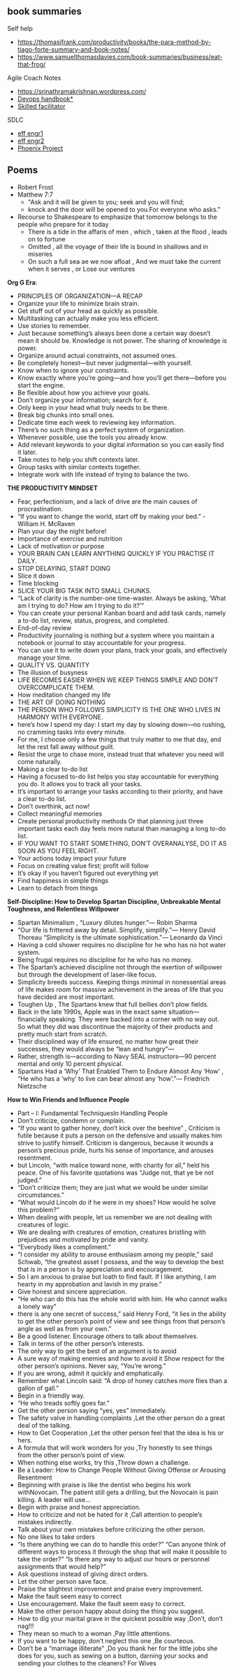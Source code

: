 ## book summaries
Self help
* https://thomasjfrank.com/productivity/books/the-para-method-by-tiago-forte-summary-and-book-notes/
* https://www.samuelthomasdavies.com/book-summaries/business/eat-that-frog/


Agile Coach Notes
* https://srinathramakrishnan.wordpress.com/
* [Devops handbook*](https://srinathramakrishnan.files.wordpress.com/2017/02/the-devops-handbook-e28093-summary.pdf)
* [Skilled facilitator](https://srinathramakrishnan.files.wordpress.com/2017/01/brief-summary-of-the-skilled-facilitator.pdf)

SDLC
* [eff engr1](https://gist.github.com/rondy/af1dee1d28c02e9a225ae55da2674a6f)
* [eff engr2](https://notes.webutvikling.org/the-effective-engineer/)
* [Phoenix Project](https://danlebrero.com/2020/02/05/the-unicorn-project-summary/#ch-6)


## Poems 
* Robert Frost
* Matthew 7:7 
  * "Ask and it will be given to you; seek and you will find; 
  * knock and the door will be opened to you.For everyone who asks."
* Recourse to Shakespeare to emphasize that tomorrow belongs to the people who prepare for it today
  * There is a tide in the affaris of men , which , taken at the flood , leads on to fortune 
  * Omitted , all the voyage of their life is bound in shallows and in miseries
  * On such a full sea ae we now afloat , And we must take the current when it serves , or Lose our ventures


**Org G Era**: 
* PRINCIPLES OF ORGANIZATION—A RECAP 
* Organize your life to minimize brain strain. 
* Get stuff out of your head as quickly as possible. 
* Multitasking can actually make you less efficient. 
* Use stories to remember. 
* Just because something’s always been done a certain way doesn’t mean it should be. Knowledge is not power. The sharing of knowledge is power. 
* Organize around actual constraints, not assumed ones. 
* Be completely honest—but never judgmental—with yourself. 
* Know when to ignore your constraints. 
* Know exactly where you’re going—and how you’ll get there—before you start the engine. 
* Be flexible about how you achieve your goals. 
* Don’t organize your information; search for it. 
* Only keep in your head what truly needs to be there. 
* Break big chunks into small ones. 
* Dedicate time each week to reviewing key information. 
* There’s no such thing as a perfect system of organization. 
* Whenever possible, use the tools you already know.
* Add relevant keywords to your digital information so you can easily find it later. 
* Take notes to help you shift contexts later. 
* Group tasks with similar contexts together. 
* Integrate work with life instead of trying to balance the two.

**THE PRODUCTIVITY MINDSET**
- Fear, perfectionism, and a lack of drive are the main causes of procrastination.
- “If you want to change the world, start off by making your bed.” - William H. McRaven
- Plan your day the night before!
- Importance of exercise and nutrition
- Lack of motivation or purpose
- YOUR BRAIN CAN LEARN ANYTHING QUICKLY IF YOU PRACTISE IT DAILY.
- STOP DELAYING, START DOING
- Slice it down
- Time blocking
- SLICE YOUR BIG TASK INTO SMALL CHUNKS.
- “Lack of clarity is the number-one time-waster. Always be asking, ‘What am I trying to do? How am I trying to do it?’”
- You can create your personal Kanban board and add task cards, namely a to-do list, review, status, progress, and completed.
- End-of-day review
- Productivity journaling is nothing but a system where you maintain a notebook or journal to stay accountable for your progress.
- You can use it to write down your plans, track your goals, and effectively manage your time.
- QUALITY VS. QUANTITY
- The illusion of busyness
- LIFE BECOMES EASIER WHEN WE KEEP THINGS SIMPLE AND DON’T OVERCOMPLICATE THEM.
- How meditation changed my life
- THE ART OF DOING NOTHING
- THE PERSON WHO FOLLOWS SIMPLICITY IS THE ONE WHO LIVES IN HARMONY WITH EVERYONE.
- here’s how I spend my day: I start my day by slowing down—no rushing, no cramming tasks into every minute.
- For me, I choose only a few things that truly matter to me that day, and let the rest fall away without guilt.
- Resist the urge to chase more, instead trust that whatever you need will come naturally.
- Making a clear to-do list
- Having a focused to-do list helps you stay accountable for everything you do. It allows you to track all your tasks.
- It’s important to arrange your tasks according to their priority, and have a clear to-do list.
- Don’t overthink, act now!
- Collect meaningful memories
- Create personal productivity methods Or that planning just three important tasks each day feels more natural than managing a long to-do list.
- IF YOU WANT TO START SOMETHING, DON’T OVERANALYSE, DO IT AS SOON AS YOU FEEL RIGHT.
- Your actions today impact your future
- Focus on creating value first; profit will follow
- It’s okay if you haven’t figured out everything yet
- Find happiness in simple things
- Learn to detach from things



**Self-Discipline: How to Develop Spartan Discipline, Unbreakable Mental Toughness, and Relentless Willpower** 
- Spartan Minimalism , “Luxury dilutes hunger.”— Robin Sharma
- “Our life is frittered away by detail. Simplify, simplify.”— Henry David Thoreau “Simplicity is the ultimate sophistication.”— Leonardo da Vinci
- Having a cold shower requires no discipline for he who has no hot water system.
- Being frugal requires no discipline for he who has no money.
- The Spartan’s achieved discipline not through the exertion of willpower but through the development of laser-like focus.
- Simplicity breeds success. Keeping things minimal in nonessential areas of life makes room for massive achievement in the areas of life that you have decided are most important.
- Toughen Up , The Spartans knew that full bellies don’t plow fields.
- Back in the late 1990s, Apple was in the exact same situation—financially speaking. They were backed into a corner with no way out. So what they did was discontinue the majority of their products and pretty much start from scratch.
- Their disciplined way of life ensured, no matter how great their successes, they would always be “lean and hungry”—
- Rather, strength is—according to Navy SEAL instructors—90 percent mental and only 10 percent physical.
- Spartans Had a ‘Why’ That Enabled Them to Endure Almost Any ‘How’ , “He who has a ‘why’ to live can bear almost any ‘how’.”— Friedrich Nietzsche

**How to Win Friends and Influence People**
- Part – I: Fundamental TechniquesIn Handling People
- Don’t criticize, condemn or complain.
- “If you want to gather honey, don’t kick over the beehive” , Criticism is futile because it puts a person on the defensive and usually makes him strive to justify himself. Criticism is dangerous, because it wounds a person’s precious pride, hurts his sense of importance, and arouses resentment.
- but Lincoln, “with malice toward none, with charity for all,” held his peace. One of his favorite quotations was “Judge not, that ye be not judged.”
- “Don’t criticize them; they are just what we would be under similar circumstances.”
- “What would Lincoln do if he were in my shoes? How would he solve this problem?”
- When dealing with people, let us remember we are not dealing with creatures of logic. 
- We are dealing with creatures of emotion, creatures bristling with prejudices and motivated by pride and vanity.
- “Everybody likes a compliment.”
- “I consider my ability to arouse enthusiasm among my people,” said Schwab, “the greatest asset I possess, and the way to develop the best that is in a person is by appreciation and encouragement.
- So I am anxious to praise but loath to find fault. If I like anything, I am hearty in my approbation and lavish in my praise.”
- Give honest and sincere appreciation.
- “He who can do this has the whole world with him. He who cannot walks a lonely way”
- there is any one secret of success,” said Henry Ford, “it lies in the ability to get the other person’s point of view and see things from that person’s angle as well as from your own.”
- Be a good listener. Encourage others to talk about themselves.
- Talk in terms of the other person’s interests.
- The only way to get the best of an argument is to avoid
- A sure way of making enemies and how to avoid it  Show respect for the other person’s opinions. Never say, “You’re wrong.”
- If you are wrong, admit it quickly and emphatically.
- Remember what Lincoln said: “A drop of honey catches more flies than a gallon of gall.”
- Begin in a friendly way.
- “He who treads softly goes far.”
- Get the other person saying “yes, yes” immediately.
- The safety valve in handling complaints ,Let the other person do a great deal of the talking.
- How to Get Cooperation ,Let the other person feel that the idea is his or hers.
- A formula that will work wonders for you ,Try honestly to see things from the other person’s point of view.
- When nothing else works, try this ,Throw down a challenge.
- Be a Leader: How to Change People Without Giving Offense or Arousing Resentment
- Beginning with praise is like the dentist who begins his work withNovocain. The patient still gets a drilling, but the Novocain is pain killing. A leader will use...
- Begin with praise and honest appreciation.
- How to criticize and not be hated for it ,Call attention to people’s mistakes indirectly.
-  Talk about your own mistakes before criticizing the other person.
- No one likes to take orders
- “Is there anything we can do to handle this order?” “Can anyone think of different ways to process it through the shop that will make it possible to take the order?” “Is there any way to adjust our hours or personnel assignments that would help?”
- Ask questions instead of giving direct orders.
- Let the other person save face.
- Praise the slightest improvement and praise every improvement.
- Make the fault seem easy to correct
- Use encouragement. Make the fault seem easy to correct.
- Make the other person happy about doing the thing you suggest.
- How to dig your marital grave in the quickest possible way ,Don’t, don’t nag!!!
- They mean so much to a woman ,Pay little attentions.
- If you want to be happy, don’t neglect this one ,Be courteous.
- Don’t be a “marriage illiterate” ,Do you thank her for the little jobs she does for you, such as sewing on a button, darning your socks and sending your clothes to the cleaners? For Wives

